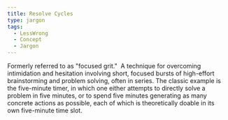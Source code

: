 ```yaml
---
title: Resolve Cycles
type: jargon
tags:
  - LessWrong
  - Concept
  - Jargon
---
```




Formerly referred to as "focused grit."  A technique for overcoming intimidation and hesitation involving short, focused bursts of high-effort brainstorming and problem solving, often in series. The classic example is the five-minute timer, in which one either attempts to directly solve a problem in five minutes, or to spend five minutes generating as many concrete actions as possible, each of which is theoretically doable in its own five-minute time slot.  
 
